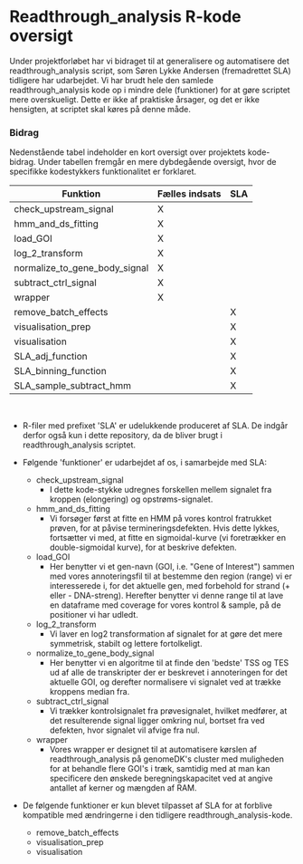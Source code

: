 # Readthrough_analysis R-kode oversigt
Under projektforløbet har vi bidraget til at generalisere og automatisere det readthrough_analysis script, som Søren Lykke Andersen (fremadrettet SLA) tidligere har udarbejdet.
Vi har brudt hele den samlede readthrough_analysis kode op i mindre dele (funktioner) for at gøre scriptet mere overskueligt. Dette er ikke af praktiske årsager, og det er ikke hensigten, at scriptet skal køres på denne måde.

### Bidrag
Nedenstående tabel indeholder en kort oversigt over projektets kode-bidrag. Under tabellen fremgår en mere dybdegående oversigt, hvor de specifikke kodestykkers funktionalitet er forklaret.  

| Funktion      | Fælles indsats| SLA           | 
| ------------- | ------------- | ------------- |
| check_upstream_signal  | X  |   | 
| hmm_and_ds_fitting  | X  |   | 
| load_GOI  | X  |  | 
| log_2_transform  | X  |   | 
| normalize_to_gene_body_signal  | X  |   | 
| subtract_ctrl_signal  | X  |   | 
| wrapper  | X  |   | 
| remove_batch_effects  |   | X  | 
| visualisation_prep  |   | X  | 
| visualisation  |   | X  | 
| SLA_adj_function  |   | X  | 
| SLA_binning_function  |   | X  | 
| SLA_sample_subtract_hmm  |   | X  | 
 <br>


* R-filer med prefixet 'SLA' er udelukkende produceret af SLA. De indgår derfor også kun i dette repository, da de bliver brugt i readthrough_analysis scriptet.
* Følgende 'funktioner' er udarbejdet af os, i samarbejde med SLA:
  - check_upstream_signal
    * I dette kode-stykke udregnes forskellen mellem signalet fra kroppen (elongering) og opstrøms-signalet.
  - hmm_and_ds_fitting
    * Vi forsøger først at fitte en HMM på vores kontrol fratrukket prøven, for at påvise termineringsdefekten. Hvis dette lykkes,                  fortsætter vi med, at fitte en sigmoidal-kurve (vi foretrækker en double-sigmoidal kurve), for at beskrive defekten. 
  - load_GOI
    * Her benytter vi et gen-navn (GOI, i.e. "Gene of Interest") sammen med vores annoteringsfil til at bestemme den region (range) vi er           interesserede i, for det aktuelle gen, med forbehold for strand (+ eller - DNA-streng). Herefter benytter vi denne range til at lave en       dataframe med coverage
      for vores kontrol & sample, på de positioner vi har udledt.
  - log_2_transform
    * Vi laver en log2 transformation af signalet for at gøre det mere symmetrisk, stabilt og lettere fortolkeligt. 
  - normalize_to_gene_body_signal
    * Her benytter vi en algoritme til at finde den 'bedste' TSS og TES ud af alle de transkripter der er beskrevet i annoteringen for det          aktuelle GOI, og derefter normalisere vi signalet ved at trække kroppens median fra.
  - subtract_ctrl_signal
    * Vi trækker kontrolsignalet fra prøvesignalet, hvilket medfører, at det resulterende signal ligger omkring nul, bortset fra                    ved defekten, hvor signalet vil afvige fra nul.
  - wrapper
    * Vores wrapper er designet til at automatisere kørslen af readthrough_analysis på genomeDK's cluster med muligheden for at behandle            flere GOI's i træk, samtidig med at man kan specificere den ønskede beregningskapacitet ved at angive antallet af kerner og                   mængden af RAM.
  
* De følgende funktioner er kun blevet tilpasset af SLA for at forblive kompatible med ændringerne i den tidligere readthrough_analysis-kode.
  - remove_batch_effects
  - visualisation_prep
  - visualisation
